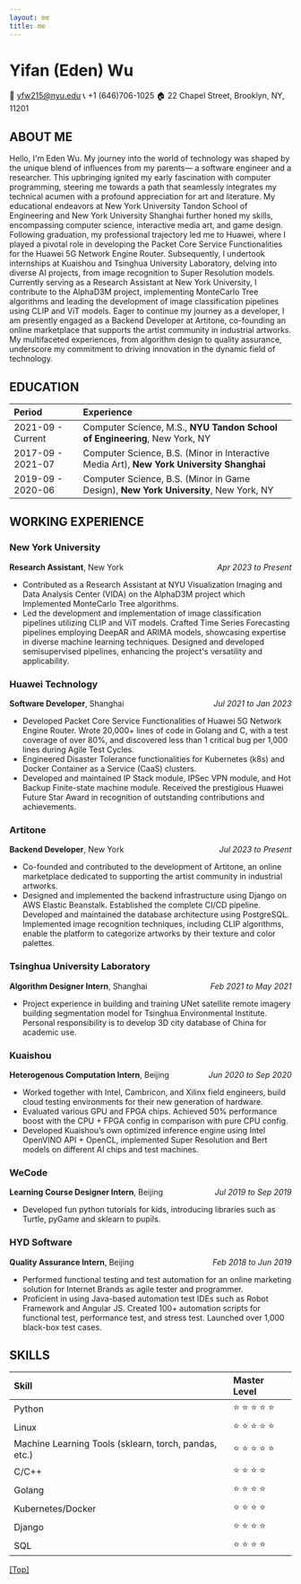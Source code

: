 ```yaml
---
layout: me
title: me
---
```

# Yifan (Eden) Wu
:email: yfw215@nyu.edu
:telephone_receiver: +1 (646)706-1025
:house: 22 Chapel Street, Brooklyn, NY, 11201



## ABOUT ME

Hello, I'm Eden Wu. My journey into the world of technology was shaped by the unique blend of influences from my parents— a software engineer and a researcher. This upbringing ignited my early fascination with computer programming, steering me towards a path that seamlessly integrates my technical acumen with a profound appreciation for art and literature. My educational endeavors at New York University Tandon School of Engineering and New York University Shanghai further honed my skills, encompassing computer science, interactive media art, and game design. Following graduation, my professional trajectory led me to Huawei, where I played a pivotal role in developing the Packet Core Service Functionalities for the Huawei 5G Network Engine Router. Subsequently, I undertook internships at Kuaishou and Tsinghua University Laboratory, delving into diverse AI projects, from image recognition to Super Resolution models. Currently serving as a Research Assistant at New York University, I contribute to the AlphaD3M project, implementing MonteCarlo Tree algorithms and leading the development of image classification pipelines using CLIP and ViT models. Eager to continue my journey as a developer, I am presently engaged as a Backend Developer at Artitone, co-founding an online marketplace that supports the artist community in industrial artworks. My multifaceted experiences, from algorithm design to quality assurance, underscore my commitment to driving innovation in the dynamic field of technology.


## EDUCATION
| Period | Experience |
| :-------------- | :-------------- |
| 2021-09 - Current | Computer Science, M.S., **NYU Tandon School of Engineering**, New York, NY |
| 2017-09 - 2021-07 | Computer Science, B.S. (Minor in Interactive Media Art), **New York University Shanghai** |
| 2019-09 - 2020-06 | Computer Science, B.S. (Minor in Game Design), **New York University**, New York, NY |

## WORKING EXPERIENCE

### New York University 
<p style="text-align:left;">
    <b>Research Assistant</b>, New York
    <span style="float:right;">
        <i>Apr 2023 to Present</i>
    </span>
</p>

- Contributed as a Research Assistant at NYU Visualization Imaging and Data Analysis Center (VIDA) on the AlphaD3M project which Implemented MonteCarlo Tree algorithms.
- Led the development and implementation of image classification pipelines utilizing CLIP and ViT models. Crafted Time Series Forecasting pipelines employing DeepAR and ARIMA models, showcasing expertise in diverse machine learning techniques. Designed and developed semisupervised pipelines, enhancing the project's versatility and applicability.

### Huawei Technology
<p style="text-align:left;">
    <b>Software Developer</b>, Shanghai
    <span style="float:right;">
        <i>Jul 2021 to Jan 2023</i>
    </span>
</p>

- Developed Packet Core Service Functionalities of Huawei 5G Network Engine Router. Wrote 20,000+ lines of code in Golang and C, with a test coverage of over 80%, and discovered less than 1 critical bug per 1,000 lines during Agile Test Cycles.
- Engineered Disaster Tolerance functionalities for Kubernetes (k8s) and Docker Container as a Service (CaaS) clusters.
- Developed and maintained IP Stack module, IPSec VPN module, and Hot Backup Finite-state machine module. Received the prestigious Huawei Future Star Award in recognition of outstanding contributions and achievements.

### Artitone
<p style="text-align:left;">
    <b>Backend Developer</b>, New York
    <span style="float:right;">
        <i>Jul 2023 to Present</i>
    </span>
</p>

- Co-founded and contributed to the development of Artitone, an online marketplace dedicated to supporting the artist community in industrial artworks.
- Designed and implemented the backend infrastructure using Django on AWS Elastic Beanstalk. Established the complete CI/CD pipeline. Developed and maintained the database architecture using PostgreSQL. Implemented image recognition techniques, including CLIP algorithms, enable the platform to categorize artworks by their texture and color palettes.

### Tsinghua University Laboratory
<p style="text-align:left;">
    <b>Algorithm Designer Intern</b>, Shanghai
    <span style="float:right;">
        <i>Feb 2021 to May 2021</i>
    </span>
</p>

- Project experience in building and training UNet satellite remote imagery building segmentation model for Tsinghua Environmental Institute. Personal responsibility is to develop 3D city database of China for academic use.

### Kuaishou
<p style="text-align:left;">
    <b>Heterogenous Computation Intern</b>, Beijing
    <span style="float:right;">
        <i>Jun 2020 to Sep 2020</i>
    </span>
</p>

- Worked together with Intel, Cambricon, and Xilinx field engineers, build cloud testing environments for their new generation of hardware.
- Evaluated various GPU and FPGA chips. Achieved 50% performance boost with the CPU + FPGA config in comparison with pure CPU config.
- Developed Kuaishou’s own optimized inference engine using Intel OpenVINO API + OpenCL, implemented Super Resolution and Bert models on different AI chips and test machines.


### WeCode
<p style="text-align:left;">
    <b>Learning Course Designer Intern</b>, Beijing
    <span style="float:right;">
        <i>Jul 2019 to Sep 2019</i>
    </span>
</p>

- Developed fun python tutorials for kids, introducing libraries such as Turtle, pyGame and sklearn to pupils.


### HYD Software
<p style="text-align:left;">
    <b>Quality Assurance Intern</b>, Beijing
    <span style="float:right;">
        <i>Feb 2018 to Jun 2019</i>
    </span>
</p>

- Performed functional testing and test automation for an online marketing solution for Internet Brands as agile tester and programmer.
- Proficient in using Java-based automation test IDEs such as Robot Framework and Angular JS. Created 100+ automation scripts for functional test, performance test, and stress test. Launched over 1,000 black-box test cases.

## SKILLS
| Skill | Master Level |
| :-------------- | :-------------- |
| Python | :star: :star: :star: :star: :star: |
| Linux | :star: :star: :star: :star: :star: |
| Machine Learning Tools (sklearn, torch, pandas, etc.) | :star: :star: :star: :star: :star: |
| C/C++ | :star: :star: :star: :star: |
| Golang | :star: :star: :star: :star: |
| Kubernetes/Docker | :star: :star: :star: :star: |
| Django | :star: :star: :star: :star: |
| SQL | :star: :star: :star: :star: |


[[Top]](#top)